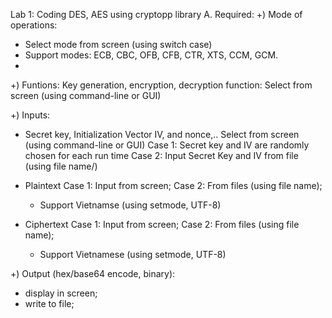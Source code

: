 Lab 1: Coding DES, AES using cryptopp library
A. Required:
+) Mode of operations:
  - Select mode from screen (using switch case)
  - Support modes:  ECB, CBC, OFB, CFB, CTR, XTS, CCM, GCM.
  - 
+) Funtions: Key generation, encryption, decryption function:
   Select from screen (using command-line or GUI)

+) Inputs:
  - Secret key,  Initialization Vector IV, and nonce,..
  Select from screen (using command-line or GUI)
  Case 1: Secret key and IV are randomly chosen for each run time
  Case 2: Input Secret Key and IV from file (using file name/)

- Plaintext
    Case 1: Input from screen;
    Case 2: From files (using file name);
    - Support Vietnamse (using setmode, UTF-8)
- Ciphertext
    Case 1: Input from screen;
    Case 2: From files (using file name);
    - Support Vietnamese (using setmode, UTF-8)

+) Output (hex/base64 encode, binary):
   - display in screen;
   - write to file;
 
